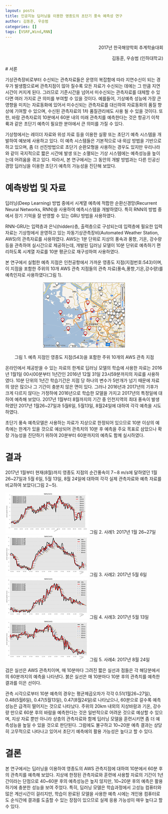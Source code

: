 ```yaml
---
layout: posts
title: 인공지능 딥러닝을 이용한 영종도의 초단기 풍속 예측성 연구
author: 김동훈, 우승범
categories: []
tags: [VSRF,Wind,RNN]
---
```


<p style="text-align:right">2017년 한국해양학회 추계학술대회</p>
<p style="text-align:right">김동훈, 우승범 (인하대학교)</p>
# 서론

기상관측장비로부터 수신되는 관측자료들은 운영의 복잡함에 따라 지연수신이 되는 경우가 발생함으로써 관측지점이 많아 질수록 모든 자료가 수신되는 데에는 그 만큼 지연시간이 커지게 된다. 그러므로 기준시간을 넘어서 미수신되는 관측자료를 대체할 수 있다면 여러 가지로 큰 의미를 부여할 수 있을 것이다. 예를들어, 기상예측 성능에 가장 큰 영향을 미치는 자료동화에 있어서 미수신되는 관측자료를 대신하여 자료동화의 품질 향상에 기여할 수 있으며, 수신된 관측자료의 1차 품질관리에도 사용 될 수 있을 것이다. 또한, 바람 관측자료의 10분에서 60분 내의 미래 관측치를 예측한다는 것은 항공기 이착륙과 같은 초단기 예측이 필요한 분야에서 큰 의미를 가질 수 있다.

기상청에서는 레이더 자료와 위성 자료 등을 이용한 실황 또는 초단기 예측 시스템을 개발하여 예보에 사용하고 있다. 이 예측 시스템들은 기본적으로 내·외삽 방법을 기반으로 하고 있으며, 좀 더 선진방법으로 초단기 순환모형을 사용하는 경우도 있지만 우리나라와 같이 국지적으로 짧은 시간에 발생 또는 소멸되는 기상 시스템에는 예측성능을 높이는데 어려움을 겪고 있다. 따라서, 본 연구에서는 그 동안의 개발 방법과는 다른 인공신경망 딥러닝을 이용한 초단기 예측의 가능성을 진단해 보았다.

# 예측방법 및 자료

딥러닝(Deep Learning) 방법 중에서 시계열 예측에 적합한 순환신경망(Recurrent Neural Networks, RNN)을 사용하여 예측시스템을 개발하였다. 특히 RNN의 방법 중에서 장기 기억을 잘 반영할 수 있는 GRU 방법을 사용하였다.

RNN-GRU는 입력층과 은닉(hidden)층, 출력층으로 구성되는데 입력층에 필요한 입력자료는 기상청에서 운영하고 있는 자동기상관측장비(Automated Weather  Station, AWS)의 관측자료를 사용하였다. AWS는 1분 단위로 지상의 풍속과 풍향, 기온, 강수량 등을 관측하여 실시간으로 제공하는데, 개발된 딥러닝 모델이 10분 단위로 예측하기 편리하도록 시계열 자료를 10분 평균으로 재구성하여 사용하였다.

본 연구에서 실험한 예측 지점은 인천공항에서 가까운 영종도 지점(지점번호:543)이며, 이 지점을 포함한 주위의 10개 AWS 관측 지점들의 관측 자료(풍속,풍향,기온,강수량)를 예측인자로 사용하였다(그림 1).<br/><center>

![image-20190402160904227](../assets/images/RNN_Wind/image-20190402160904227.png)<br/>

그림 1. 예측 지점인 영종도 지점(543)을 포함한 주위 10개의 AWS 관측 지점</center>

온라인에서 제공받을 수 있는 자료의 한계로 딥러닝 모델의 학습에 사용한 자료는 2016년 1월1일 00시00분부터 1년간인 2016년 12월 31일 23시59분까지의 자료를 사용하였다. 10분 단위의 1년간 학습기간은 지점 당 하나의 변수가 5만개가 넘기 때문에 자료의 양은 많으나 그 기간이 충분치 않은 면이 있다. 그러나 2016년과 2017년의 기후가 크게 다르지 않다는 가정하에 2016년으로 학습한 모델을 가지고 2017년의 특정일에 대하여 예측해 보았다. 2017년 1월부터 8월까지의 기간 중 인천지역의 최대 풍속이 발생하였던 2017년 1월26~27일과 5월6일, 5월13일, 8월24일에 대하여 각각 예측을 시도하였다.

초단기 풍속 예측모델은 사용하는 자료가 지상으로 한정되어 있으므로 10분 이상의 예측에는 한계가 있을 것으로 예상되어 관측치의 10분 후 예측을 주요 목표로 삼았으나 확장 가능성을 진단하기 위하여 20분부터 60분까지의 예측도 함께 실시하였다.

# 결과

2017년 1월부터 현재(8월)까지 영종도 지점의 순간풍속이 7∼8 m/s에 달하였던 1월 26~27일과 5월 6일, 5월 13일, 8월 24일에 대하여 각각 실제 관측자료와 예측 자료를 비교하여 보았다(그림 2∼5).

![image-20190402161157942](../assets/images/RNN_Wind/image-20190402161157942.png)
 그림 2. 사례1: 2017년 1월 26~27일<br/>
![image-20190402161223592](../assets/images/RNN_Wind/image-20190402161223592.png)
 그림 3. 사례2: 2017년 5월 6일<br/>
![image-20190402161249889](../assets/images/RNN_Wind/image-20190402161249889.png)
 그림 4. 사례3: 2017년 5월 13일<br/>
![image-20190402161311839](../assets/images/RNN_Wind/image-20190402161311839.png)
그림 5. 사례4: 2017년 8월 24일<br/>

검은 실선은 AWS 관측치이며, 매 10분마다 그려진 짧은 실선과 점들은 각 해당분에서의 60분까지의 예측을 나타낸다. 붉은 실선은 매 10분마다 10분 후의 관측치를 예측한 결과를 이은 선이다.

관측 시각으로부터 10분 예측의 경우는 평균제곱오차가 각각 0.51(1월26~27일), 0.48(5월6일), 0.47(5월13일), 0.47(8월24일)로 나타났으나, 60분으로 갈수록 예측성능은 급격히 떨어지는 것으로 나타났다. 주위의 20km 내외의 지상바람과 기온, 강수량 만으로 60분 후의 바람을 예측한다는 것은 일반적으로 어려운 것으로 예상할 수 있으며, 지상 자료 뿐만 아니라 상층의 관측자료와 함께 딥러닝 모델을 훈련시키면 좀 더 예측성능을 높일 수 있을 것으로 판단된다. 그럼에도 불구하고 10~20분 예측 결과는 상당히 고무적으로 나타나고 있어서 초단기 예측에의 활용 가능성은 높다고 할 수 있다.

# 결론

본 연구에서는 딥러닝을 이용하여 영종도의 AWS 관측지점에 대하여 10분에서 60분 후의 관측치를 예측해 보았다. 지상에 한정된 관측자료와 훈련에 사용할 자료의 기간이 1년간이라는 단점으로 40~60분 후의 예측성능은 높지 않지만, 10~20분 후의 예측은 활용하기에 충분한 성능을 보여 주었다. 특히, 딥러닝 모델은 학습과정에서 고성능 컴퓨터와 많은 계산시간이 걸리지만, 학습이 완료된 모델을 사용한 예측 시에는 개인용 컴퓨터로도 순식간에 결과를 도출할 수 있는 장점이 있으므로 실제 응용 가능성이 매우 높다고 할 수 있다.